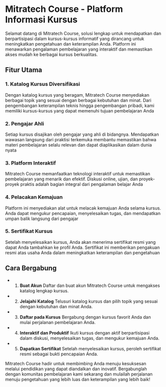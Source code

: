 # Mitratech Course - Platform Informasi Kursus
Selamat datang di Mitratech Course, solusi lengkap untuk mendapatkan dan berpartisipasi dalam kursus-kursus informatif yang dirancang untuk meningkatkan pengetahuan dan keterampilan Anda. Platform ini menawarkan pengalaman pembelajaran yang interaktif dan memastikan akses mudah ke berbagai kursus berkualitas.

## Fitur Utama
### 1. Katalog Kursus Diversifikasi
Dengan katalog kursus yang beragam, Mitratech Course menyediakan berbagai topik yang sesuai dengan berbagai kebutuhan dan minat. Dari pengembangan keterampilan teknis hingga pengembangan pribadi, kami memiliki kursus-kursus yang dapat memenuhi tujuan pembelajaran Anda

### 2. Pengajar Ahli
Setiap kursus disajikan oleh pengajar yang ahli di bidangnya. Mendapatkan wawasan langsung dari praktisi terkemuka membantu memastikan bahwa materi pembelajaran selalu relevan dan dapat diaplikasikan dalam dunia nyata

### 3. Platform Interaktif
Mitratech Course memanfaatkan teknologi interaktif untuk memastikan pembelajaran yang menarik dan efektif. Diskusi online, ujian, dan proyek-proyek praktis adalah bagian integral dari pengalaman belajar Anda

### 4. Pelacakan Kemajuan
Platform ini menyediakan alat untuk melacak kemajuan Anda selama kursus. Anda dapat mengukur pencapaian, menyelesaikan tugas, dan mendapatkan umpan balik langsung dari pengajar

### 5. Sertifikat Kursus
Setelah menyelesaikan kursus, Anda akan menerima sertifikat resmi yang dapat Anda tambahkan ke profil Anda. Sertifikat ini memberikan pengakuan resmi atas usaha Anda dalam meningkatkan keterampilan dan pengetahuan

## Cara Bergabung
- 1. **Buat Akun** Daftar dan buat akun Mitratech Course untuk mengakses katalog lengkap kursus.
- 2. **Jelajahi Katalog** Telusuri katalog kursus dan pilih topik yang sesuai dengan kebutuhan dan minat Anda.
- 3. **Daftar pada Kursus** Bergabung dengan kursus favorit Anda dan mulai perjalanan pembelajaran Anda.
- 4. **Interaktif dan Produktif** Ikuti kursus dengan aktif berpartisipasi dalam diskusi, menyelesaikan tugas, dan mengukur kemajuan Anda.
- 5. **Dapatkan Sertifikat** Setelah menyelesaikan kursus, peroleh sertifikat resmi sebagai bukti pencapaian Anda.

Mitratech Course hadir untuk membimbing Anda menuju kesuksesan melalui pendidikan yang dapat diandalkan dan inovatif. Bergabunglah dengan komunitas pembelajaran kami sekarang dan mulailah perjalanan menuju pengetahuan yang lebih luas dan keterampilan yang lebih baik!
